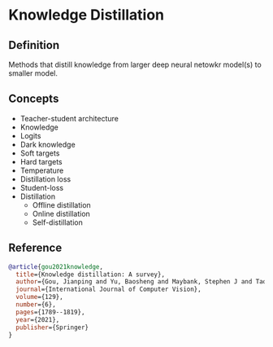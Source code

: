 # Knowledge Distillation

## Definition
Methods that distill knowledge from larger deep neural netowkr model(s) to smaller model.

## Concepts
- Teacher-student architecture
- Knowledge
- Logits
- Dark knowledge
- Soft targets
- Hard targets
- Temperature
- Distillation loss
- Student-loss
- Distillation
    - Offline distillation
    - Online distillation
    - Self-distillation

## Reference
```bibtex
@article{gou2021knowledge,
  title={Knowledge distillation: A survey},
  author={Gou, Jianping and Yu, Baosheng and Maybank, Stephen J and Tao, Dacheng},
  journal={International Journal of Computer Vision},
  volume={129},
  number={6},
  pages={1789--1819},
  year={2021},
  publisher={Springer}
}
```